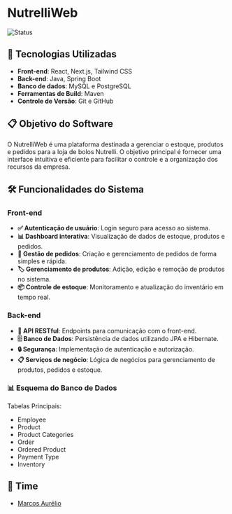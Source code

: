 # NutrelliWeb

![Status](https://img.shields.io/badge/status-em%20desenvolvimento-yellow)

## 🚀 Tecnologias Utilizadas

- **Front-end**: React, Next.js, Tailwind CSS
- **Back-end**: Java, Spring Boot
- **Banco de dados**: MySQL e PostgreSQL
- **Ferramentas de Build**: Maven
- **Controle de Versão**: Git e GitHub

## 📋 Objetivo do Software

O NutrelliWeb é uma plataforma destinada a gerenciar o estoque, produtos e pedidos para a loja de bolos Nutrelli. O objetivo principal é fornecer uma interface intuitiva e eficiente para facilitar o controle e a organização dos recursos da empresa.

## 🛠️ Funcionalidades do Sistema

### Front-end

- **✅ Autenticação de usuário**: Login seguro para acesso ao sistema.
- **📊 Dashboard interativa**: Visualização de dados de estoque, produtos e pedidos.
- **📝 Gestão de pedidos**: Criação e gerenciamento de pedidos de forma simples e rápida.
- **🏷️ Gerenciamento de produtos**: Adição, edição e remoção de produtos no sistema.
- **📦 Controle de estoque**: Monitoramento e atualização do inventário em tempo real.

### Back-end

- **🔐 API RESTful**: Endpoints para comunicação com o front-end.
- **🗄️ Banco de Dados**: Persistência de dados utilizando JPA e Hibernate.
- **🔒 Segurança**: Implementação de autenticação e autorização.
- **📋 Serviços de negócio**: Lógica de negócios para gerenciamento de produtos, pedidos e estoque.

### 📊 Esquema do Banco de Dados
Tabelas Principais:
- Employee
- Product
- Product Categories
- Order
- Ordered Product
- Payment Type
- Inventory

## 👥 Time

- [Marcos Aurélio](https://github.com/marcosarl1)